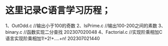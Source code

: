 # 这里记录C语言学习历程；
1、OutOdd.c      //输出小于100的奇数
2、IsPrime.c     //输出100-200之间的素数
3、binary.c      //函数实现二分查找  202307020048
4、Factorial.c   //实现阶乘相加C语言实现阶乘相加1!+2!+....+n!   202307021440
